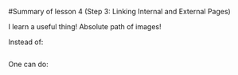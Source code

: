 #Summary of lesson 4 (Step 3: Linking Internal and External Pages)

I learn a useful thing! Absolute path of images!

Instead of: 

<img src="kitchen/bluebowl.jpg" alt="" name="" />

One can do:

<img src="http://www.lenashore.com/kitchen/bluebowl.jpg" alt="" name="" />

